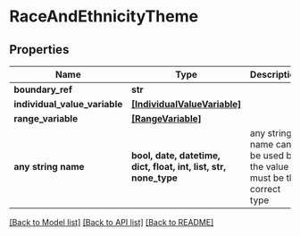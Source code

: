 # RaceAndEthnicityTheme


## Properties
Name | Type | Description | Notes
------------ | ------------- | ------------- | -------------
**boundary_ref** | **str** |  | [optional] 
**individual_value_variable** | [**[IndividualValueVariable]**](IndividualValueVariable.md) |  | [optional] 
**range_variable** | [**[RangeVariable]**](RangeVariable.md) |  | [optional] 
**any string name** | **bool, date, datetime, dict, float, int, list, str, none_type** | any string name can be used but the value must be the correct type | [optional]

[[Back to Model list]](../README.md#documentation-for-models) [[Back to API list]](../README.md#documentation-for-api-endpoints) [[Back to README]](../README.md)


